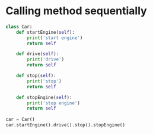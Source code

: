 

# Calling method sequentially
```python
class Car:
    def startEngine(self):
        print('start engine')
        return self

    def drive(self):
        print('drive')
        return self

    def stop(self):
        print('stop')
        return self

    def stopEngine(self):
        print('stop engine')
        return self
    
car = Car()
car.startEngine().drive().stop().stopEngine()



```































